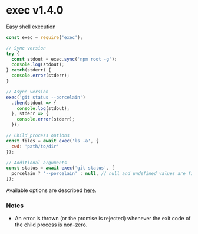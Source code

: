 # exec v1.4.0

Easy shell execution

```js
const exec = require('exec');

// Sync version
try {
  const stdout = exec.sync('npm root -g');
  console.log(stdout);
} catch(stderr) {
  console.error(stderr);
}

// Async version
exec('git status --porcelain')
  .then(stdout => {
    console.log(stdout);
  }, stderr => {
    console.error(stderr);
  });

// Child process options
const files = await exec('ls -a', {
  cwd: 'path/to/dir'
});

// Additional arguments
const status = await exec('git status', [
  porcelain ? '--porcelain' : null, // null and undefined values are filtered out
]);
```

Available options are described [here](https://nodejs.org/api/child_process.html#child_process_child_process_exec_command_options_callback).

### Notes
- An error is thrown (or the promise is rejected) whenever the exit code of the child process is non-zero.
